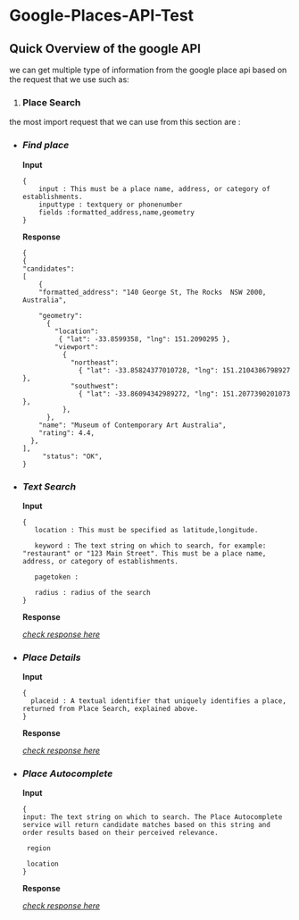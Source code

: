 # Google-Places-API-Test

## Quick Overview of the google API

we can get multiple type of information from the google place api based on the request that we use such as:

1. ### Place Search

the most import request that we can use from this section are : 

- ### *Find place*
    **Input**
    ```
    {
        input : This must be a place name, address, or category of establishments.
        inputtype : textquery or phonenumber
        fields :formatted_address,name,geometry 
    }
    ```
    **Response**
    ```
    {
    {
    "candidates":
    [
        {             
        "formatted_address": "140 George St, The Rocks  NSW 2000, Australia",
        
        "geometry":
          {
            "location":
             { "lat": -33.8599358, "lng": 151.2090295 },
            "viewport":
              {
                "northeast":
                  { "lat": -33.85824377010728, "lng": 151.2104386798927 },
                "southwest":
                  { "lat": -33.86094342989272, "lng": 151.2077390201073 },
              },
          },
        "name": "Museum of Contemporary Art Australia",
        "rating": 4.4,
      },
    ],
         "status": "OK",
    }
    ``` 
- ### *Text Search*
    **Input**
    ```
    {
       location : This must be specified as latitude,longitude. 

       keyword : The text string on which to search, for example: "restaurant" or "123 Main Street". This must be a place name, address, or category of establishments. 

       pagetoken : 
       
       radius : radius of the search
    }
    ```
    **Response**

    [_check response here_](https://developers.google.com/maps/documentation/places/web-service/search-text#text-search-responses)
- ### *Place Details*
    **Input**
    ```
    {
      placeid : A textual identifier that uniquely identifies a place, returned from Place Search, explained above.
    }
    ```
    **Response**

    [_check response here_](https://developers.google.com/maps/documentation/places/web-service/details#PlaceDetailsResponses)
    
- ### *Place Autocomplete*
    **Input**
    ```
    {
    input: The text string on which to search. The Place Autocomplete service will return candidate matches based on this string and order results based on their perceived relevance. 

     region

     location
    }
    ```
    **Response**

    [_check response here_](https://developers.google.com/maps/documentation/places/web-service/autocomplete#place_autocomplete_responses)
    